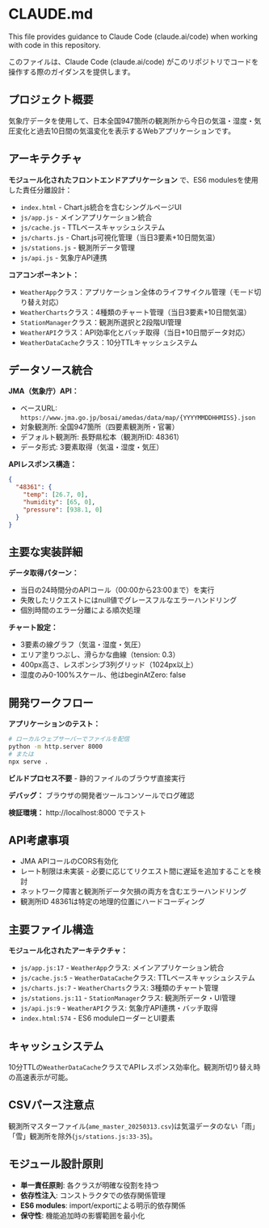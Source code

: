 # CLAUDE.md

This file provides guidance to Claude Code (claude.ai/code) when working with code in this repository.

このファイルは、Claude Code (claude.ai/code) がこのリポジトリでコードを操作する際のガイダンスを提供します。

## プロジェクト概要

気象庁データを使用して、日本全国947箇所の観測所から今日の気温・湿度・気圧変化と過去10日間の気温変化を表示するWebアプリケーションです。

## アーキテクチャ

**モジュール化されたフロントエンドアプリケーション** で、ES6 modulesを使用した責任分離設計：

- `index.html` - Chart.js統合を含むシングルページUI
- `js/app.js` - メインアプリケーション統合
- `js/cache.js` - TTLベースキャッシュシステム
- `js/charts.js` - Chart.js可視化管理（当日3要素+10日間気温）
- `js/stations.js` - 観測所データ管理
- `js/api.js` - 気象庁API連携

**コアコンポーネント：**

- `WeatherApp`クラス：アプリケーション全体のライフサイクル管理（モード切り替え対応）
- `WeatherCharts`クラス：4種類のチャート管理（当日3要素+10日間気温）
- `StationManager`クラス：観測所選択と2段階UI管理
- `WeatherAPI`クラス：API効率化とバッチ取得（当日+10日間データ対応）
- `WeatherDataCache`クラス：10分TTLキャッシュシステム

## データソース統合

**JMA（気象庁）API：**

- ベースURL: `https://www.jma.go.jp/bosai/amedas/data/map/{YYYYMMDDHHMISS}.json`
- 対象観測所: 全国947箇所（四要素観測所・官署）
- デフォルト観測所: 長野県松本（観測所ID: 48361）
- データ形式: 3要素取得（気温・湿度・気圧）

**APIレスポンス構造：**

```json
{
  "48361": {
    "temp": [26.7, 0],
    "humidity": [65, 0],
    "pressure": [938.1, 0]
  }
}
```

## 主要な実装詳細

**データ取得パターン：**

- 当日の24時間分のAPIコール（00:00から23:00まで）を実行
- 失敗したリクエストにはnull値でグレースフルなエラーハンドリング
- 個別時間のエラー分離による順次処理

**チャート設定：**

- 3要素の線グラフ（気温・湿度・気圧）
- エリア塗りつぶし、滑らかな曲線（tension: 0.3）
- 400px高さ、レスポンシブ3列グリッド（1024px以上）
- 湿度のみ0-100%スケール、他はbeginAtZero: false

## 開発ワークフロー

**アプリケーションのテスト：**

```bash
# ローカルウェブサーバーでファイルを配信
python -m http.server 8000
# または
npx serve .
```

**ビルドプロセス不要** - 静的ファイルのブラウザ直接実行

**デバッグ：** ブラウザの開発者ツールコンソールでログ確認

**検証環境：** http://localhost:8000 でテスト

## API考慮事項

- JMA APIコールのCORS有効化
- レート制限は未実装 - 必要に応じてリクエスト間に遅延を追加することを検討
- ネットワーク障害と観測所データ欠損の両方を含むエラーハンドリング
- 観測所ID 48361は特定の地理的位置にハードコーディング

## 主要ファイル構造

**モジュール化されたアーキテクチャ：**

- `js/app.js:17` - `WeatherApp`クラス: メインアプリケーション統合
- `js/cache.js:5` - `WeatherDataCache`クラス: TTLベースキャッシュシステム
- `js/charts.js:7` - `WeatherCharts`クラス: 3種類のチャート管理
- `js/stations.js:11` - `StationManager`クラス: 観測所データ・UI管理
- `js/api.js:9` - `WeatherAPI`クラス: 気象庁API連携・バッチ取得
- `index.html:574` - ES6 moduleローダーとUI要素

## キャッシュシステム

10分TTLの`WeatherDataCache`クラスでAPIレスポンス効率化。観測所切り替え時の高速表示が可能。

## CSVパース注意点

観測所マスターファイル(`ame_master_20250313.csv`)は気温データのない「雨」「雪」観測所を除外(`js/stations.js:33-35`)。

## モジュール設計原則

- **単一責任原則**: 各クラスが明確な役割を持つ
- **依存性注入**: コンストラクタでの依存関係管理
- **ES6 modules**: import/exportによる明示的依存関係
- **保守性**: 機能追加時の影響範囲を最小化